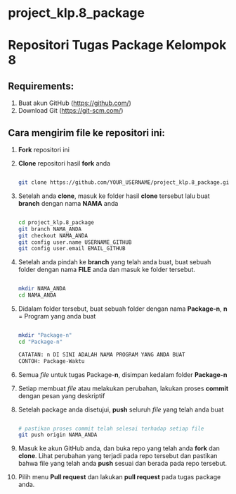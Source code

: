 # project_klp.8_package

# Repositori Tugas Package Kelompok 8

## Requirements:
1. Buat akun GitHub (https://github.com/)
2. Download Git (https://git-scm.com/)

## Cara mengirim file ke repositori ini:

1. **Fork** repositori ini

2. **Clone** repositori hasil **fork** anda

    ```sh

    git clone https://github.com/YOUR_USERNAME/project_klp.8_package.git

    ```

3. Setelah anda **clone**, masuk ke folder hasil **clone** tersebut lalu buat **branch** dengan nama **NAMA** anda

    ```sh

    cd project_klp.8_package
    git branch NAMA_ANDA
    git checkout NAMA_ANDA
    git config user.name USERNAME_GITHUB
    git config user.email EMAIL_GITHUB

    ```

4. Setelah anda pindah ke **branch** yang telah anda buat, buat sebuah folder dengan nama **FILE** anda dan masuk ke folder tersebut.
    ```sh

    mkdir NAMA_ANDA
    cd NAMA_ANDA

    ```


5. Didalam folder tersebut, buat sebuah folder dengan nama **Package-n**, **n** = Program yang anda buat
    ```sh

    mkdir "Package-n"
    cd "Package-n"

    CATATAN: n DI SINI ADALAH NAMA PROGRAM YANG ANDA BUAT
    CONTOH: Package-Waktu

    ```

6. Semua _file_ untuk tugas Package-**n**, disimpan kedalam folder **Package-n**
7. Setiap membuat _file_ atau melakukan perubahan, lakukan proses **commit** dengan pesan yang deskriptif

8.  Setelah package anda disetujui, **push** seluruh _file_ yang telah anda buat

    ```sh

    # pastikan proses commit telah selesai terhadap setiap file
    git push origin NAMA_ANDA


    ```

9.  Masuk ke akun GitHub anda, dan buka repo yang telah anda **fork** dan **clone**. Lihat perubahan yang terjadi pada repo tersebut dan pastikan bahwa file yang 
    telah anda **push** sesuai dan berada pada repo tersebut.

10.  Pilih menu **Pull request** dan lakukan **pull request** pada tugas package anda.
